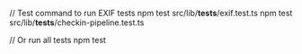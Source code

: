 // Test command to run EXIF tests
npm test src/lib/__tests__/exif.test.ts
npm test src/lib/__tests__/checkin-pipeline.test.ts

// Or run all tests
npm test